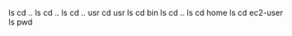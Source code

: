  ls
 cd ..
 ls
 cd ..
 ls
 cd ..
 usr
 cd usr
 ls
 cd bin
 ls
 cd ..
 ls
 cd home
 ls
 cd ec2-user
 ls
 pwd